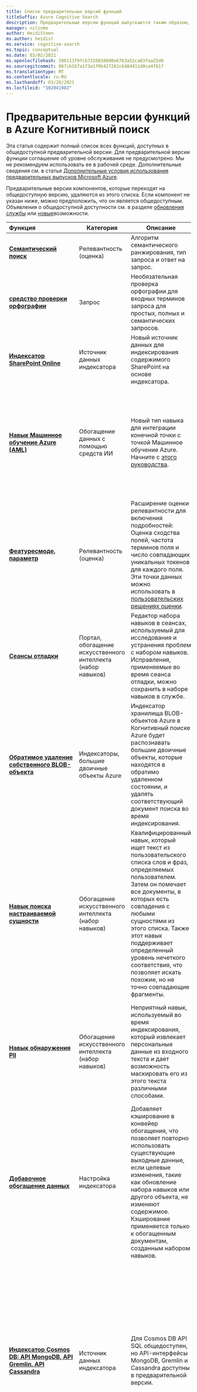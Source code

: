 ```yaml
---
title: Список предварительных версий функций
titleSuffix: Azure Cognitive Search
description: Предварительные версии функций выпускаются таким образом, чтобы пользователи могли предоставить отзыв о своем проектировании и служебной программе. В этой статье представлен полный список всех функций, доступных в предварительной версии.
manager: nitinme
author: HeidiSteen
ms.author: heidist
ms.service: cognitive-search
ms.topic: conceptual
ms.date: 03/02/2021
ms.openlocfilehash: 596113f9fcb7326010090e67b3a52ca03faa25d0
ms.sourcegitcommit: 867cb1b7a1f3a1f0b427282c648d411d0ca4f81f
ms.translationtype: MT
ms.contentlocale: ru-RU
ms.lasthandoff: 03/20/2021
ms.locfileid: "102041983"
---
```

# <a name="preview-features-in-azure-cognitive-search"></a>Предварительные версии функций в Azure Когнитивный поиск

Эта статья содержит полный список всех функций, доступных в общедоступной предварительной версии. Для предварительной версии функции соглашение об уровне обслуживания не предусмотрено. Мы не рекомендуем использовать ее в рабочей среде. Дополнительные сведения см. в статье [Дополнительные условия использования предварительных выпусков Microsoft Azure](https://azure.microsoft.com/support/legal/preview-supplemental-terms/).

Предварительные версии компонентов, которые переходят на общедоступную версию, удаляются из этого списка. Если компонент не указан ниже, можно предположить, что он является общедоступным. Объявления о общедоступной доступности см. в разделе [обновления службы](https://azure.microsoft.com/updates/?product=search) или [новые](whats-new.md)возможности.

|Функция&nbsp;&nbsp;&nbsp;&nbsp;&nbsp;&nbsp;&nbsp;&nbsp;&nbsp;&nbsp;&nbsp;&nbsp;&nbsp;&nbsp;&nbsp;&nbsp;&nbsp;&nbsp;&nbsp;&nbsp;&nbsp;&nbsp;&nbsp;&nbsp;  | Категория | Описание | Доступность  |
|---------|------------------|-------------|---------------|
| [**Семантический поиск**](semantic-search-overview.md) | Релевантность (оценка) | Алгоритм семантического ранжирования, тип запроса и ответ на запрос. | [REST API службы "Поиск" версии 2020-06-30-Preview](/rest/api/searchservice/) |
| [**средство проверки орфографии**](cognitive-search-aml-skill.md) | Запрос | Необязательная проверка орфографии для входных терминов запроса для простых, полных и семантических запросов. | [REST API службы "Поиск" версии 2020-06-30-Preview](/rest/api/searchservice/) |
| [**Индексатор SharePoint Online**](search-howto-index-sharepoint-online.md) | Источник данных индексатора | Новый источник данных для индексирования содержимого SharePoint на основе индексатора. | [REST API службы "Поиск" версии 2020-06-30-Preview](/rest/api/searchservice/) |
| [**Навык Машинное обучение Azure (AML)**](cognitive-search-aml-skill.md) | Обогащение данных с помощью средств ИИ| Новый тип навыка для интеграции конечной точки с точкой Машинное обучение Azure. Начните с [этого руководства](cognitive-search-tutorial-aml-custom-skill.md). | Используйте [поиск REST API 2020-06-30-Preview](/rest/api/searchservice/) или 2019-05-06-Preview. Кроме того, на портале в проекте набора навыков при условии Когнитивный поиск и служб машинного обучения Azure развертываются в одной подписке. |
| [**Феатуресмоде, параметр**](/rest/api/searchservice/preview-api/search-documents#query-parameters) | Релевантность (оценка) | Расширение оценки релевантности для включения подробностей: Оценка сходства полей, частота терминов поля и число совпадающих уникальных токенов для каждого поля. Эти точки данных можно использовать в [пользовательских решениях оценки](https://github.com/Azure-Samples/search-ranking-tutorial). | Добавьте этот параметр запроса, используя [Поиск документов (остальные)](/rest/api/searchservice/preview-api/search-documents) с помощью API-Version = 2020 – 06 -30-preview или 2019-05-06-Preview. |
| [**Сеансы отладки**](cognitive-search-debug-session.md) | Портал, обогащение искусственного интеллекта (набор навыков) | Редактор набора навыков в сеансах, используемый для исследования и устранения проблем с набором навыков. Исправления, применяемые во время сеанса отладки, можно сохранить в наборе навыков в службе. | Только на портале, используя ссылки на промежуточные страницы на странице обзора для открытия сеанса отладки. |
| [**Обратимое удаление собственного BLOB-объекта**](search-howto-index-changed-deleted-blobs.md) | Индексаторы, большие двоичные объекты Azure| Индексатор хранилища BLOB-объектов Azure в Когнитивный поиске Azure будет распознавать большие двоичные объекты, которые находятся в обратимо удаленном состоянии, и удалять соответствующий документ поиска во время индексирования. | Добавьте этот параметр конфигурации, используя [CREATE индексатор (RESTful)](/rest/api/searchservice/create-indexer) с API-Version = 2020-06 -30-Preview или API-Version = 2019 – 05 -06-Preview. |
| [**Навык поиска настраиваемой сущности**](cognitive-search-skill-custom-entity-lookup.md ) | Обогащение искусственного интеллекта (набор навыков) | Квалифицированный навык, который ищет текст из пользовательского списка слов и фраз, определяемых пользователем. Затем он помечает все документы, в которых есть совпадения с любыми сущностями из этого списка. Также этот навык поддерживает определенный уровень нечеткого соответствия, что позволяет искать похожие, но не точно совпадающие фрагменты. | Сослаться на этот предварительный навык, используя редактор набора навыков на портале или [создавайте знания (остальные)](/rest/api/searchservice/create-skillset) с помощью API-Version = 2020-06 -30-Preview или API-Version = 2019 – 05 -06-Preview. |
| [**Навык обнаружения PII**](cognitive-search-skill-pii-detection.md) | Обогащение искусственного интеллекта (набор навыков) | Неприятный навык, используемый во время индексирования, который извлекает персональные данные из входного текста и дает возможность маскировать его из этого текста различными способами. | Сослаться на этот предварительный навык, используя редактор набора навыков на портале или [создавайте знания (остальные)](/rest/api/searchservice/create-skillset) с помощью API-Version = 2020-06 -30-Preview или API-Version = 2019 – 05 -06-Preview. |
| [**Добавочное обогащение данных**](cognitive-search-incremental-indexing-conceptual.md) | Настройка индексатора| Добавляет кэширование в конвейер обогащения, что позволяет повторно использовать существующие выходные данные, если целевые изменения, такие как обновление набора навыков или другого объекта, не изменяют содержимое. Кэширование применяется только к обогащенным документам, созданным набором навыков.| Добавьте этот параметр конфигурации, используя [CREATE индексатор (RESTful)](/rest/api/searchservice/create-indexer) с API-Version = 2020-06 -30-Preview или API-Version = 2019 – 05 -06-Preview. |
| [**Индексатор Cosmos DB: API MongoDB, API Gremlin, API Cassandra**](search-howto-index-cosmosdb.md) | Источник данных индексатора | Для Cosmos DB API SQL общедоступен, но API-интерфейсы MongoDB, Gremlin и Cassandra доступны в предварительной версии. | Только для Gremlin и Cassandra [сначала зарегистрируйтесь](https://aka.ms/azure-cognitive-search/indexer-preview) , чтобы можно было включить поддержку для вашей подписки на серверной части. Источники данных MongoDB можно настроить на портале. В противном случае конфигурация источника данных для всех трех API поддерживается с помощью инструкции [Create Data Source (остальное)](/rest/api/searchservice/create-data-source) с API-Version = 2020-06 -30-Preview или API-Version = 2019-05 -06-Preview. |
|  [**Индексатор Azure Data Lake Storage 2-го поколения**](search-howto-index-azure-data-lake-storage.md) | Источник данных индексатора | Индексирование содержимого и метаданных из Data Lake Storage 2-го поколения.| [Регистрация](https://aka.ms/azure-cognitive-search/indexer-preview) необходима, чтобы можно было включить поддержку для вашей подписки на серверной части. Получите доступ к этому источнику данных с помощью инструкции [Create Data Source (остальное)](/rest/api/searchservice/create-data-source) с API-Version = 2020-06 -30-Preview или API-Version = 2019-05 -06-Preview. |
| [**moreLikeThis**](search-more-like-this.md) | Запрос | Поиск документов, относящихся к определенному документу. Эта компонент был доступен в более ранних предварительных версиях. | Добавьте этот параметр запроса в [поисковых документах (RESTful)](/rest/api/searchservice/search-documents) при вызовах API-Version = 2020-06 -30-preview, 2019-05-06-preview, 2016-09-01-preview или 2017-11-11-Preview. |

## <a name="how-to-call-a-preview-rest-api"></a>Как вызвать предварительную версию REST API

Когнитивный поиск Azure всегда предварительно выпускают экспериментальные функции с помощью REST API, а затем — предварительные версии пакета SDK для .NET.

Функции предварительной версии доступны для тестирования и экспериментов с целью получения отзывов о разработке и реализации функций. По этой причине функции предварительной версии могут со временем изменяться, и такие изменения могут нарушать обратную совместимость. В этом отличие от функций в общедоступной версии, которые являются стабильными и вряд ли будут изменены, за исключением небольших исправлений и улучшений, не нарушающих обратную совместимость. Кроме того, функции предварительной версии не всегда реализуются в выпуске общедоступной версии.

Хотя некоторые функции предварительной версии могут быть доступны на портале и пакете SDK для .NET, REST API всегда имеет предварительные версии функций.

+ Для операций поиска [**`2020-06-30-Preview`**](/rest/api/searchservice/index-preview) — это текущая Предварительная версия.

+ Для операций управления [**`2019-10-01-Preview`**](/rest/api/searchmanagement/index-2019-10-01-preview) — это текущая Предварительная версия.

Более старые предварительные версии по-прежнему работают, но со временем устаревают. Если код вызывает `api-version=2019-05-06-Preview` или `api-version=2016-09-01-Preview` или `api-version=2017-11-11-Preview` , эти вызовы по-прежнему являются действительными. Однако только в последнюю версию предварительного просмотра будут добавлены усовершенствования.

Следующий пример синтаксиса демонстрирует вызов предварительной версии API.

```HTTP
POST https://[service name].search.windows.net/indexes/hotels-idx/docs/search?api-version=2020-06-30-Preview  
  Content-Type: application/json  
  api-key: [admin key]
```

Служба Когнитивный поиск Azure доступна в нескольких версиях. Дополнительные сведения см. в разделе [Версии API](search-api-versions.md).

## <a name="next-steps"></a>Дальнейшие действия

Ознакомьтесь с справочной документацией по API поиска по поиску в ОСТАВШЕЙся версии. При возникновении проблем попросите помощь по [Stack overflow](https://stackoverflow.com/) или [обратитесь в службу поддержки](https://azure.microsoft.com/support/community/?product=search).

> [!div class="nextstepaction"]
> [Справочник по службе поиска REST API (Предварительная версия)](/rest/api/searchservice/index-preview)
